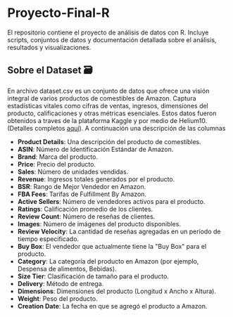 # Proyecto-Final-R
El repositorio contiene el proyecto de análisis de datos con R. Incluye scripts, conjuntos de datos y documentación detallada sobre el análisis, resultados y visualizaciones. 

## Sobre el Dataset 🗃️

En archivo dataset.csv es un conjunto de datos que ofrece una visión integral de varios productos de comestibles de Amazon. Captura estadísticas vitales como cifras de ventas, ingresos, dimensiones del producto, calificaciones y otras métricas esenciales. Estos datos fueron obtenidos a traves de la plataforma Kaggle y por medio de Helium10. (Detalles completos [aquí](https://www.kaggle.com/datasets/dalmacyali1905/amazon-uk-grocery-dataset-unsupervised-learning?resource=download&select=dataset.csv)). A continuación una descripción de las columnas


- __Product Details__: Una descripción del producto de comestibles.
- __ASIN__: Número de Identificación Estándar de Amazon.
- __Brand__: Marca del producto.
- __Price__: Precio del producto.
- __Sales__: Número de unidades vendidas.
- __Revenue__: Ingresos totales generados por el producto.
- __BSR__: Rango de Mejor Vendedor en Amazon.
- __FBA Fees__: Tarifas de Fulfillment By Amazon.
- __Active Sellers__: Número de vendedores activos para el producto.
- __Ratings__: Calificación promedio de los clientes.
- __Review Count__: Número de reseñas de clientes.
- __Images__: Número de imágenes del producto disponibles.
- __Review Velocity__: La cantidad de reseñas agregadas en un período de tiempo especificado.
- __Buy Box__: El vendedor que actualmente tiene la "Buy Box" para el producto.
- __Category__: La categoría del producto en Amazon (por ejemplo, Despensa de alimentos, Bebidas).
- __Size Tier__: Clasificación de tamaño para el producto.
- __Delivery__: Método de entrega.
- __Dimensions__: Dimensiones del producto (Longitud x Ancho x Altura).
- __Weight__: Peso del producto.
- __Creation Date__: La fecha en que se agregó el producto a Amazon.

